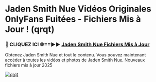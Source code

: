 # Jaden Smith Nue Vidéos Originales 0nlyFans Fuitées - Fichiers Mis à Jour ! (qrqt)

<h3>🔴 CLIQUEZ ICI 🌐==►► <a href="https://tinyurl.com/2pmr4ezf" rel="nofollow">Jaden Smith Nue Fichiers Mis à Jour</a></h3>

Obtenez Jaden Smith Nue et tout le contenu. Vous pouvez maintenant accéder à toutes les vidéos et photos de Jaden Smith Nue. Nouveaux fichiers mis à jour 2025

[![qrqt](https://i.imgur.com/6SNvagu.gif)](https://tinyurl.com/2pmr4ezf)
